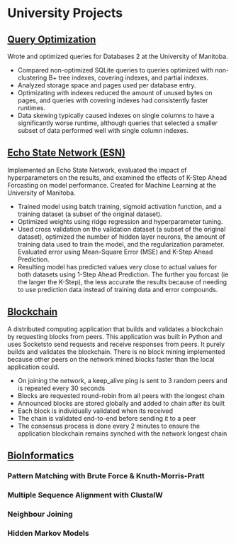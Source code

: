 # University Projects

## [Query Optimization](QueryOptimization.pdf)
Wrote and optimized queries for Databases 2 at the University of Manitoba.
- Compared non-optimized SQLite queries to queries optimized with non-clustering B+ tree indexes, covering indexes, and partial indexes.
- Analyzed storage space and pages used per database entry.
- Optimizating with indexes reduced the amount of unused bytes on pages, and queries with covering indexes had consistently faster runtimes.
- Data skewing typically caused indexes on single columns to have a significantly worse runtime, although queries that selected a smaller subset of data performed well with single column indexes.

## [Echo State Network (ESN)](ESN-MachineLearning/ESN.ipynb)
Implemented an Echo State Network, evaluated the impact of hyperparameters on the results, and examined the effects of K-Step Ahead Forcasting on model performance. Created for Machine Learning at the University of Manitoba.
- Trained model using batch training, sigmoid activation function, and a training dataset (a subset of the original dataset).
- Optimized weights using ridge regression and hyperparameter tuning.
- Used cross validation on the validation dataset (a subset of the original dataset), optimized the number of hidden layer neurons, the amount of training data used to train the model, and the regularization parameter. Evaluated error using Mean-Square Error (MSE) and K-Step Ahead Prediction.
- Resulting model has predicted values very close to actual values for both datasets using 1-Step Ahead Prediction. The further you forcast (ie the larger the K-Step), the less accurate the results because of needing to use prediction data instead of training data and error compounds.

## [Blockchain](Blockchain)
A distributed computing application that builds and validates a blockchain by requesting blocks from peers. This application was built in Python and uses Socketsto send requests and receive responses from peers. It purely
builds and validates the blockchain. There is no block mining implemented because other peers on the network mined blocks faster than the local application could.
- On joining the network, a keep_alive ping is sent to 3 random peers and is repeated every 30 seconds
- Blocks are requested round-robin from all peers with the longest chain
- Announced blocks are stored globally and added to chain after its built
- Each block is individually validated when its received
- The chain is validated end-to-end before sending it to a peer
- The consensus process is done every 2 minutes to ensure the application blockchain remains synched with the network longest chain

## [BioInformatics](BioInformatics)
### Pattern Matching with Brute Force & Knuth-Morris-Pratt

### Multiple Sequence Alignment with ClustalW

### Neighbour Joining

### Hidden Markov Models
